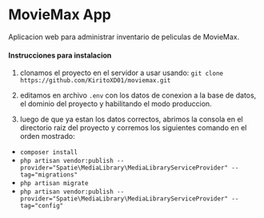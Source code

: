 # MovieMax App

Aplicacion web para administrar inventario de peliculas de MovieMax.

#### Instrucciones para instalacion

1. clonamos el proyecto en el servidor a usar usando: 
`git clone https://github.com/KiritoXD01/moviemax.git`

2. editamos en archivo `.env` con los datos de conexion a la base de datos,
el dominio del proyecto y habilitando el modo produccion.

3. luego de que ya estan los datos correctos, abrimos la consola en el 
directorio raiz del proyecto y corremos los siguientes comando en el orden
mostrado:

- `composer install`
- `php artisan vendor:publish --provider="Spatie\MediaLibrary\MediaLibraryServiceProvider" --tag="migrations"`
- `php artisan migrate`
- `php artisan vendor:publish --provider="Spatie\MediaLibrary\MediaLibraryServiceProvider" --tag="config"`